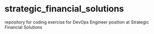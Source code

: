 # strategic_financial_solutions
repository for coding exercise for DevOps Engineer position at Strategic Financial Solutions
